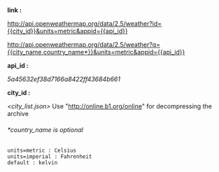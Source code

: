 
**link :**

http://api.openweathermap.org/data/2.5/weather?id={{city_id}}&units=metric&appid={{api_id}}

http://api.openweathermap.org/data/2.5/weather?q={{city_name,country_name*}}&units=metric&appid={{api_id}}

**api_id :**

*5a45632ef38d7166a8422ff43684b661*

**city_id :**

*<city_list.json>*
Use "http://online.b1.org/online" for decompressing the archive

###### **country_name is optional*

    units=metric : Celsius
    units=imperial : Fahrenheit
    default : kelvin    
